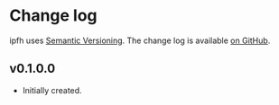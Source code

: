 Change log
==========

ipfh uses [Semantic Versioning][1].
The change log is available [on GitHub][2].

[1]: http://semver.org/spec/v2.0.0.html
[2]: https://github.com/githubuser/ipfh/releases

## v0.1.0.0

* Initially created.
